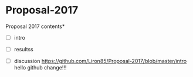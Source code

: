 # Proposal-2017
Proposal 2017
contents* 
* [ ] intro
* [ ] resultss
* [ ] discussion
https://github.com/Liron85/Proposal-2017/blob/master/intro 
hello
github change!!!

